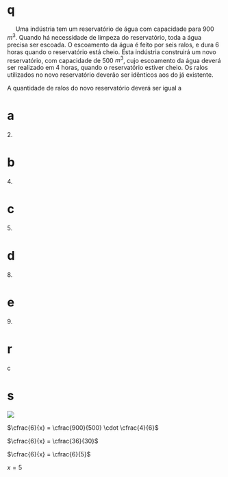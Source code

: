 # q
     Uma indústria tem um reservatório de água com capacidade para 900 $m^3$. Quando há necessidade de limpeza do reservatório, toda a água precisa ser escoada. O escoamento da água é feito por seis ralos, e dura 6 horas quando o reservatório está cheio. Esta indústria construirá um novo reservatório, com capacidade de 500 $m^3$, cujo escoamento da água deverá ser realizado em 4 horas, quando o reservatório estiver cheio. Os ralos utilizados no novo reservatório deverão ser idênticos aos do já existente.

A quantidade de ralos do novo reservatório deverá ser igual a

# a
2\.

# b
4\.

# c
5\.

# d
8\.

# e
9\.

# r
c

# s
![](https://firebasestorage.googleapis.com/v0/b/firebase-enemio.appspot.com/o/questoes%2F568%2Ff6b3eb57-3df2-d605-8c90-1ff47f4b5584.png?alt=media\&token=78784d11-6f88-4ac6-820c-9ef7e74eb9c2)

$\cfrac{6}{x} = \cfrac{900}{500} \cdot \cfrac{4}{6}$

$\cfrac{6}{x} = \cfrac{36}{30}$

$\cfrac{6}{x} = \cfrac{6}{5}$

$x = 5$
